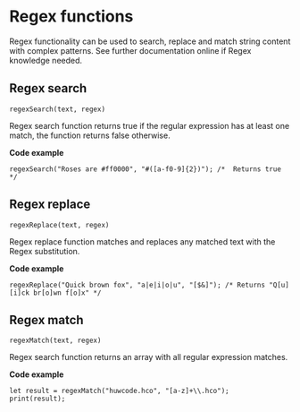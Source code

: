 # Regex functions

Regex functionality can be used to search, replace and match string content with complex patterns. See further documentation online if Regex knowledge needed.

## Regex search
`regexSearch(text, regex)`

Regex search function returns true if the regular expression has at least one match, the function returns false otherwise.

**Code example**
```
regexSearch("Roses are #ff0000", "#([a-f0-9]{2})"); /*  Returns true */
```

## Regex replace
`regexReplace(text, regex)`

Regex replace function matches and replaces any matched text with the Regex substitution.

**Code example**
```
regexReplace("Quick brown fox", "a|e|i|o|u", "[$&]"); /* Returns "Q[u][i]ck br[o]wn f[o]x" */
```

## Regex match
`regexMatch(text, regex)`

Regex search function returns an array with all regular expression matches.

**Code example**
```
let result = regexMatch("huwcode.hco", "[a-z]+\\.hco");
print(result);
```
